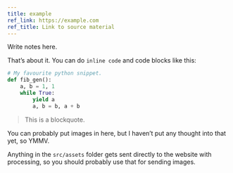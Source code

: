 ```yaml
---
title: example
ref_link: https://example.com
ref_title: Link to source material
---
```


Write notes here.

That’s about it. You can do `inline code` and code blocks like this:

```python
# My favourite python snippet.
def fib_gen():
    a, b = 1, 1
    while True:
        yield a
        a, b = b, a + b
```

> This is a blockquote.

You can probably put images in here, but I haven’t put any thought into that yet, so YMMV.

Anything in the `src/assets` folder gets sent directly to the website with processing, so
you should probably use that for sending images.
